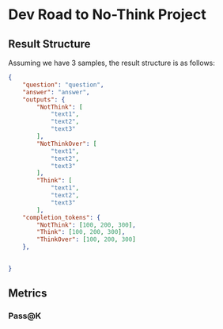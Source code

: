 # Dev Road to No-Think Project

## Result Structure

Assuming we have 3 samples, the result structure is as follows:

```json
{
    "question": "question",
    "answer": "answer",
    "outputs": {
        "NotThink": [
            "text1",
            "text2",
            "text3"
        ],
        "NotThinkOver": [
            "text1",
            "text2",
            "text3"
        ],
        "Think": [
            "text1",
            "text2",
            "text3"
        ],
    "completion_tokens": {
        "NotThink": [100, 200, 300],
        "Think": [100, 200, 300],
        "ThinkOver": [100, 200, 300]
    },
	

}
```

## Metrics

### Pass@K
